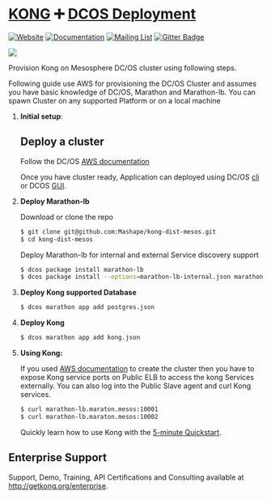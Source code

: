 # [KONG][website-url] :heavy_plus_sign: [DCOS Deployment](https://docs.mesosphere.com/1.8/overview/)

[![Website][website-badge]][website-url]
[![Documentation][documentation-badge]][documentation-url]
[![Mailing List][mailing-list-badge]][mailing-list-url]
[![Gitter Badge][gitter-badge]][gitter-url]

[![][kong-logo]][website-url]

Provision Kong on Mesosphere DC/OS cluster using following steps.

Following guide use AWS for provisioning the DC/OS Cluster and assumes you have basic knowledge of DC/OS, Marathon and Marathon-lb. You can spawn Cluster on any supported Platform or on a local machine 


1. **Initial setup**:

	## Deploy a cluster

	  Follow the DC/OS [AWS documentation](https://dcos.io/docs/1.8/administration/installing/cloud/aws/)

	Once you have cluster ready, Application can deployed using DC/OS [cli](https://docs.mesosphere.com/1.8/usage/cli/) or DCOS [GUI](https://docs.mesosphere.com/1.8/usage/webinterface/). 	  

2. **Deploy Marathon-lb**

	Download or clone the repo

    ```bash
    $ git clone git@github.com:Mashape/kong-dist-mesos.git
    $ cd kong-dist-mesos
    ```

    Deploy Marathon-lb for internal and external Service discovery support
	
    ```bash
    $ dcos package install marathon-lb
    $ dcos package install --options=marathon-lb-internal.json marathon-lb
    ```
3. **Deploy Kong supported Database**
	
    ```bash
    $ dcos marathon app add postgres.json
    ```

4. **Deploy Kong**
	
    ```bash
    $ dcos marathon app add kong.json
    ```

5. **Using Kong:**
	
	If you used [AWS documentation](https://dcos.io/docs/1.8/administration/installing/cloud/aws/) to create the cluster then you have to expose Kong service ports on Public ELB to access the kong Services externally. You can also log into the Public Slave agent and curl Kong services.  

    ```bash
    $ curl marathon-lb.maraton.mesos:10001
    $ curl marathon-lb.maraton.mesos:10002
    ```

    Quickly learn how to use Kong with the [5-minute Quickstart](/docs/latest/getting-started/quickstart).

    

## Enterprise Support

Support, Demo, Training, API Certifications and Consulting available at http://getkong.org/enterprise.

[kong-logo]: http://i.imgur.com/4jyQQAZ.png
[website-url]: https://getkong.org/
[website-badge]: https://img.shields.io/badge/GETKong.org-Learn%20More-43bf58.svg
[documentation-url]: https://getkong.org/docs/
[documentation-badge]: https://img.shields.io/badge/Documentation-Read%20Online-green.svg
[gitter-url]: https://gitter.im/Mashape/kong
[gitter-badge]: https://img.shields.io/badge/Gitter-Join%20Chat-blue.svg
[mailing-list-badge]: https://img.shields.io/badge/Email-Join%20Mailing%20List-blue.svg
[mailing-list-url]: https://groups.google.com/forum/#!forum/konglayer

